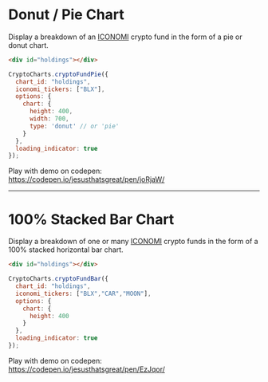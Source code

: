 # Donut / Pie Chart
Display a breakdown of an [ICONOMI](https://www.iconomi.com/crypto-strategies?ref=WJVwG) crypto fund in the form of a pie or donut chart.

<div id="holdings" class="box">
</div>

```html
<div id="holdings"></div>
```
```js
CryptoCharts.cryptoFundPie({
  chart_id: "holdings",
  iconomi_tickers: ["BLX"],
  options: {
    chart: {
      height: 400,
      width: 700,
      type: 'donut' // or 'pie'
    }
  },
  loading_indicator: true
});
```

Play with demo on codepen: https://codepen.io/jesusthatsgreat/pen/joRjaW/

---

# 100% Stacked Bar Chart
Display a breakdown of one or many [ICONOMI](https://www.iconomi.com/crypto-strategies?ref=WJVwG) crypto funds in the form of a 100% stacked horizontal bar chart.

<div id="holdingsBar" class="box">
</div>

```html
<div id="holdings"></div>
```
```js
CryptoCharts.cryptoFundBar({
  chart_id: "holdings",
  iconomi_tickers: ["BLX","CAR","MOON"],
  options: {
    chart: {
      height: 400
    }
  },
  loading_indicator: true
});
```

Play with demo on codepen: https://codepen.io/jesusthatsgreat/pen/EzJqor/

<script>
CryptoCharts.cryptoFundPie({
  chart_id: "holdings",
  iconomi_tickers: ["BLX"],
  options: {
    chart: {
      height: 400,
      width: 700,
      type: 'donut'
    }
  },
  loading_indicator: true
});
CryptoCharts.cryptoFundBar({
  chart_id: "holdingsBar",
  iconomi_tickers: ["BLX","CAR","MOON"],
  options: {
    chart: {
      height: 400
    }
  },
  loading_indicator: true
});
</script>

